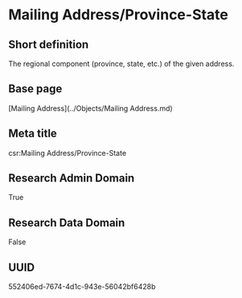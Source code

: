 # Mailing Address/Province-State
## Short definition
The regional component (province, state, etc.) of the given address.
## Base page
[Mailing Address](../Objects/Mailing Address.md)
## Meta title
csr:Mailing Address/Province-State
## Research Admin Domain
True
## Research Data Domain
False
## UUID
552406ed-7674-4d1c-943e-56042bf6428b
